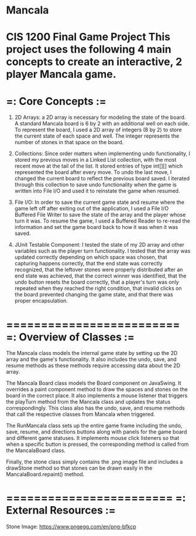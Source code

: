 # Mancala
CIS 1200 Final Game Project
This project uses the following 4 main concepts to create an interactive, 2 player Mancala game. 
===================
=: Core Concepts :=
===================
1. 2D Arrays: a 2D array is necessary for modeling the state of the board.
A standard Mancala board is 6 by 2 with an additional well on each side.
To represent the board, I used a 2D array of integers (8 by 2) to store the current state of each
space and well. The integer represents the number of stones in that space on the board.

2. Collections: Since order matters when implementing undo functionality, I stored my previous moves in a
Linked List collection, with the most recent move at the tail of the list. It stored entries of type int[][] which
represented the board after every move. To undo the last move, I changed the current board to reflect the previous
board saved. I iterated through this collection to save undo functionality when the game is written into File I/O
and used it to reinstate the game when resumed.

3. File I/O: In order to save the current game state and resume where the game left off after exiting out of
the application, I used a File I/O Buffered File Writer to save the state of the array and the player whose turn it was.
To resume the game, I used a Buffered Reader to re-read the information and set the game board back to how it was
when it was saved.

4. JUnit Testable Component: I tested the state of my 2D array and other variables such as the player turn
functionality. I tested that the array was updated correctly depending on which space was chosen,
that capturing happens correctly, that the end state was correctly recognized, that the leftover stones were properly
distributed after an end state was achieved, that the correct winner was identified, that the undo button resets the
board correctly, that a player's turn was only repeated when they reached the right condition, that invalid clicks on
the board prevented changing the game state, and that there was proper encapsulation.

=========================
=: Overview of Classes :=
=========================
The Mancala class models the internal game state by setting up the 2D array and the game's functionality. It also
includes the undo, save, and resume methods as these methods require accessing data about the 2D array.

The Mancala Board class models the Board component on JavaSwing. It overrides a paint component method to draw the spaces
and stones on the board in the correct place. It also implements a mouse listener that triggers the playTurn method
from the Mancala class and updates the status correspondingly. This class also has the undo, save, and resume methods
that call the respective classes from Mancala when triggered.

The RunMancala class sets up the entire game frame including the undo, save, resume, and directions buttons along
with panels for the game board and different game statuses. It implements mouse click listeners so that when a
specific button is pressed, the corresponding method is called from the MancalaBoard class.

Finally, the stone class simply contains the .png image file and includes a drawStone method so that stones can be
drawn easily in the MancalaBoard.repaint() method.

========================
=: External Resources :=
========================
Stone Image: https://www.pngegg.com/en/png-bfkcp
